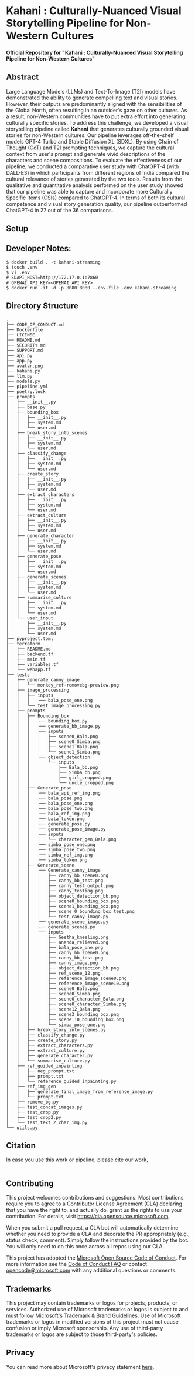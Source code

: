 # Kahani : Culturally-Nuanced Visual Storytelling Pipeline for Non-Western Cultures

#### Official Repository for "Kahani : Culturally-Nuanced Visual Storytelling Pipeline for Non-Western Cultures"

## Abstract

Large Language Models (LLMs) and Text-To-Image (T2I) models have demonstrated the ability to generate compelling text and visual stories. However, their outputs are predominantly aligned with the sensibilities of the Global North, often resulting in an outsider's gaze on other cultures. As a result, non-Western communities have to put extra effort into generating culturally specific stories. To address this challenge, we developed a visual storytelling pipeline called **Kahani** that generates culturally grounded visual stories for non-Western cultures. Our pipeline leverages off-the-shelf models GPT-4 Turbo and Stable Diffusion XL (SDXL). By using Chain of Thought (CoT) and T2I prompting techniques, we capture the cultural context from user's prompt and generate vivid descriptions of the characters and scene compositions. To evaluate the effectiveness of our pipeline, we conducted a comparative user study with ChatGPT-4 (with DALL-E3) in which participants from different regions of India compared the cultural relevance of stories generated by the two tools. Results from the qualitative and quantitative analysis performed on the user study showed that our pipeline was able to capture and incorporate more Culturally Specific Items (CSIs) compared to ChatGPT-4. In terms of both its cultural competence and visual story generation quality, our pipeline outperformed ChatGPT-4 in 27 out of the 36 comparisons. 

## Setup

## Developer Notes:

```
$ docker build . -t kahani-streaming
$ touch .env
$ vi .env
# SDAPI_HOST=http://172.17.0.1:7860
# OPENAI_API_KEY=<OPENAI_API_KEY>
$ docker run -it -d -p 8080:8080 --env-file .env kahani-streaming
```
## Directory Structure

```
.
├── CODE_OF_CONDUCT.md
├── Dockerfile
├── LICENSE
├── README.md
├── SECURITY.md
├── SUPPORT.md
├── api.py
├── app.py
├── avatar.png
├── kahani.py
├── llm.py
├── models.py
├── pipeline.yml
├── poetry.lock
├── prompts
│   ├── __init__.py
│   ├── base.py
│   ├── bounding_box
│   │   ├── __init__.py
│   │   ├── system.md
│   │   └── user.md
│   ├── break_story_into_scenes
│   │   ├── __init__.py
│   │   ├── system.md
│   │   └── user.md
│   ├── classify_change
│   │   ├── __init__.py
│   │   ├── system.md
│   │   └── user.md
│   ├── create_story
│   │   ├── __init__.py
│   │   ├── system.md
│   │   └── user.md
│   ├── extract_characters
│   │   ├── __init__.py
│   │   ├── system.md
│   │   └── user.md
│   ├── extract_culture
│   │   ├── __init__.py
│   │   ├── system.md
│   │   └── user.md
│   ├── generate_character
│   │   ├── __init__.py
│   │   ├── system.md
│   │   └── user.md
│   ├── generate_pose
│   │   ├── __init__.py
│   │   ├── system.md
│   │   └── user.md
│   ├── generate_scenes
│   │   ├── __init__.py
│   │   ├── system.md
│   │   └── user.md
│   ├── summarise_culture
│   │   ├── __init__.py
│   │   ├── system.md
│   │   └── user.md
│   └── user_input
│       ├── __init__.py
│       ├── system.md
│       └── user.md
├── pyproject.toml
├── terraform
│   ├── README.md
│   ├── backend.tf
│   ├── main.tf
│   ├── variables.tf
│   └── webapp.tf
├── tests
│   ├── generate_canny_image
│   │   └── monkey_ref-removebg-preview.png
│   ├── image_processing
│   │   ├── inputs
│   │   │   └── bala_pose_one.png
│   │   └── test_image_processing.py
│   ├── prompts
│   │   ├── Bounding_box
│   │   │   ├── bounding_box.py
│   │   │   ├── generate_bb_image.py
│   │   │   ├── inputs
│   │   │   │   ├── scene0_Bala.png
│   │   │   │   ├── scene0_Simba.png
│   │   │   │   ├── scene1_Bala.png
│   │   │   │   └── scene1_Simba.png
│   │   │   └── object_detection
│   │   │       └── inputs
│   │   │           ├── Bala_bb.png
│   │   │           ├── Simba_bb.png
│   │   │           ├── girl_cropped.png
│   │   │           └── uncle_cropped.png
│   │   ├── Generate_pose
│   │   │   ├── bala_api_ref_img.png
│   │   │   ├── bala_pose.png
│   │   │   ├── bala_pose_one.png
│   │   │   ├── bala_pose_two.png
│   │   │   ├── bala_ref_img.png
│   │   │   ├── bala_token.png
│   │   │   ├── generate_pose.py
│   │   │   ├── generate_pose_image.py
│   │   │   ├── inputs
│   │   │   │   └── character_gen_Bala.png
│   │   │   ├── simba_pose_one.png
│   │   │   ├── simba_pose_two.png
│   │   │   ├── simba_ref_img.png
│   │   │   └── simba_token.png
│   │   ├── Generate_scene
│   │   │   ├── Generate_canny_image
│   │   │   │   ├── canny_bb_scene0.png
│   │   │   │   ├── canny_bb_test.png
│   │   │   │   ├── canny_test_output.png
│   │   │   │   ├── canny_testing.png
│   │   │   │   ├── object_detection_bb.png
│   │   │   │   ├── scene0_bounding_box.png
│   │   │   │   ├── scene1_bounding_box.png
│   │   │   │   ├── scene_0_bounding_box_test.png
│   │   │   │   └── test_canny_image.py
│   │   │   ├── generate_scene_image.py
│   │   │   ├── generate_scenes.py
│   │   │   └── inputs
│   │   │       ├── Geetha_kneeling.png
│   │   │       ├── ananda_relieved.png
│   │   │       ├── bala_pose_one.png
│   │   │       ├── canny_bb_scene0.png
│   │   │       ├── canny_bb_test.png
│   │   │       ├── canny_image.png
│   │   │       ├── object_detection_bb.png
│   │   │       ├── ref_scene_12.png
│   │   │       ├── reference_image_scene0.png
│   │   │       ├── reference_image_scene10.png
│   │   │       ├── scene0_Bala.png
│   │   │       ├── scene0_Simba.png
│   │   │       ├── scene0_character_Bala.png
│   │   │       ├── scene0_character_Simba.png
│   │   │       ├── scene12_Bala.png
│   │   │       ├── scene3_bounding_box.png
│   │   │       ├── scene_10_bounding_box.png
│   │   │       └── simba_pose_one.png
│   │   ├── break_story_into_scenes.py
│   │   ├── classify_change.py
│   │   ├── create_story.py
│   │   ├── extract_characters.py
│   │   ├── extract_culture.py
│   │   ├── generate_character.py
│   │   └── summarise_culture.py
│   ├── ref_guided_inpainting
│   │   ├── neg_prompt.txt
│   │   ├── prompt.txt
│   │   └── reference_guided_inpainting.py
│   ├── ref_img_gen
│   │   ├── generate_final_image_from_reference_image.py
│   │   └── prompt.txt
│   ├── remove_bg.py
│   ├── test_concat_images.py
│   ├── test_crop.py
│   ├── test_crop2.py
│   └── test_text_2_char_img.py
└── utils.py
```

## Citation

In case you use this work or pipeline, please cite our work,

```
```

## Contributing

This project welcomes contributions and suggestions.  Most contributions require you to agree to a
Contributor License Agreement (CLA) declaring that you have the right to, and actually do, grant us
the rights to use your contribution. For details, visit https://cla.opensource.microsoft.com.

When you submit a pull request, a CLA bot will automatically determine whether you need to provide
a CLA and decorate the PR appropriately (e.g., status check, comment). Simply follow the instructions
provided by the bot. You will only need to do this once across all repos using our CLA.

This project has adopted the [Microsoft Open Source Code of Conduct](https://opensource.microsoft.com/codeofconduct/).
For more information see the [Code of Conduct FAQ](https://opensource.microsoft.com/codeofconduct/faq/) or
contact [opencode@microsoft.com](mailto:opencode@microsoft.com) with any additional questions or comments.

## Trademarks

This project may contain trademarks or logos for projects, products, or services. Authorized use of Microsoft 
trademarks or logos is subject to and must follow 
[Microsoft's Trademark & Brand Guidelines](https://www.microsoft.com/en-us/legal/intellectualproperty/trademarks/usage/general).
Use of Microsoft trademarks or logos in modified versions of this project must not cause confusion or imply Microsoft sponsorship.
Any use of third-party trademarks or logos are subject to those third-party's policies.

## Privacy

You can read more about Microsoft's privacy statement [here](https://go.microsoft.com/fwlink/?LinkId=521839).
